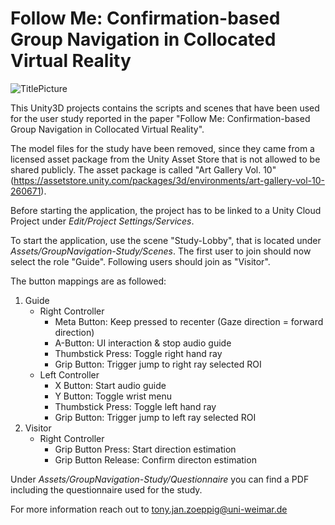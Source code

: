 # Follow Me: Confirmation-based Group Navigation in Collocated Virtual Reality

![TitlePicture](https://github.com/user-attachments/assets/ce6f8196-f654-4b66-8b4c-0d15efb2999d)

This Unity3D projects contains the scripts and scenes that have been used for the user study reported in the paper "Follow Me: Confirmation-based Group Navigation in Collocated Virtual Reality".

The model files for the study have been removed, since they came from a licensed asset package from the Unity Asset Store that is not allowed to be shared publicly.
The asset package is called "Art Gallery Vol. 10" (https://assetstore.unity.com/packages/3d/environments/art-gallery-vol-10-260671).

Before starting the application, the project has to be linked to a Unity Cloud Project under _Edit/Project Settings/Services_.

To start the application, use the scene "Study-Lobby", that is located under _Assets/GroupNavigation-Study/Scenes_.
The first user to join should now select the role "Guide". Following users should join as "Visitor".

The button mappings are as followed:

1. Guide
    * Right Controller
        - Meta Button: Keep pressed to recenter (Gaze direction = forward direction)
        - A-Button: UI interaction & stop audio guide
        - Thumbstick Press: Toggle right hand ray
        - Grip Button: Trigger jump to right ray selected ROI
    * Left Controller
        - X Button: Start audio guide
        - Y Button: Toggle wrist menu
        - Thumbstick Press: Toggle left hand ray
        - Grip Button: Trigger jump to left ray selected ROI
2. Visitor
    * Right Controller
        - Grip Button Press: Start direction estimation
        - Grip Button Release: Confirm directon estimation
     
Under _Assets/GroupNavigation-Study/Questionnaire_ you can find a PDF including the questionnaire used for the study.

For more information reach out to tony.jan.zoeppig@uni-weimar.de
